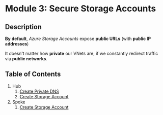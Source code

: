 # Module 3: Secure Storage Accounts

## Description

**By default**, _Azure Storage Accounts_ expose **public URLs** (with **public IP addresses**)

It doesn't matter how **private** our VNets are, if we constantly redirect traffic via **public networks**.

## Table of Contents

1. Hub
   1. [Create Private DNS](hub/dnsz.md)
   1. [Create Storage Account](hub/storage.md)
1. Spoke
   1. [Create Storage Account](spoke/storage.md)
